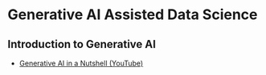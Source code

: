 # Generative AI Assisted Data Science

## Introduction to Generative AI
* [Generative AI in a Nutshell (YouTube)](https://www.youtube.com/watch?v=2IK3DFHRFfw)
